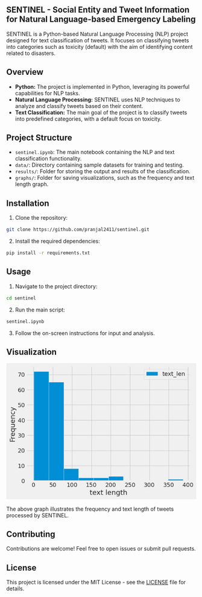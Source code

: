 ## SENTINEL - Social Entity and Tweet Information for Natural Language-based Emergency Labeling

SENTINEL is a Python-based Natural Language Processing (NLP) project designed for text classification of tweets. It focuses on classifying tweets into categories such as toxicity (default) with the aim of identifying content related to disasters.

## Overview

- **Python:** The project is implemented in Python, leveraging its powerful capabilities for NLP tasks.
- **Natural Language Processing:** SENTINEL uses NLP techniques to analyze and classify tweets based on their content.
- **Text Classification:** The main goal of the project is to classify tweets into predefined categories, with a default focus on toxicity.

## Project Structure

- `sentinel.ipynb`: The main notebook containing the NLP and text classification functionality.
- `data/`: Directory containing sample datasets for training and testing.
- `results/`: Folder for storing the output and results of the classification.
- `graphs/`: Folder for saving visualizations, such as the frequency and text length graph.

## Installation

1. Clone the repository:

```bash
git clone https://github.com/pranjal2411/sentinel.git
```

2. Install the required dependencies:

```bash
pip install -r requirements.txt
```

## Usage

1. Navigate to the project directory:

```bash
cd sentinel
```

2. Run the main script:

```bash
sentinel.ipynb
```

3. Follow the on-screen instructions for input and analysis.

## Visualization

![Frequency and Text Length](frequency_text_length.png)

The above graph illustrates the frequency and text length of tweets processed by SENTINEL.

## Contributing

Contributions are welcome! Feel free to open issues or submit pull requests.

## License

This project is licensed under the MIT License - see the [LICENSE](LICENSE) file for details.
